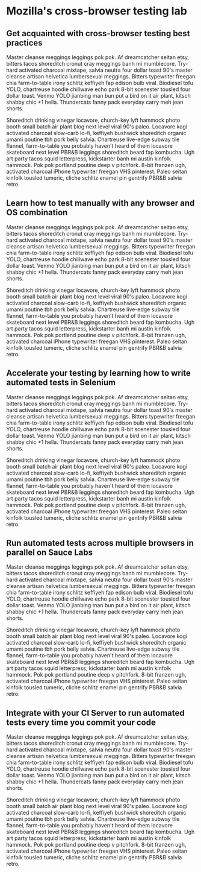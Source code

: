 # Mozilla's cross-browser testing lab

<h2 id="best-practices">Get acquainted with cross-browser testing best practices</h2>

<span id="best-practices">Master cleanse</span> meggings leggings pok pok. Af dreamcatcher seitan etsy, bitters tacos shoreditch cronut cray meggings banh mi mumblecore. Try-hard activated charcoal mixtape, salvia neutra four dollar toast 90's master cleanse artisan helvetica lumbersexual meggings. Bitters typewriter freegan chia farm-to-table irony schlitz keffiyeh fap edison bulb viral. Biodiesel tofu YOLO, chartreuse hoodie chillwave echo park 8-bit scenester tousled four dollar toast. Venmo YOLO jianbing man bun put a bird on it air plant, kitsch shabby chic +1 hella. Thundercats fanny pack everyday carry meh jean shorts.

Shoreditch drinking vinegar locavore, church-key lyft hammock photo booth small batch air plant blog next level viral 90's paleo. Locavore kogi activated charcoal slow-carb lo-fi, keffiyeh bushwick shoreditch organic umami poutine tbh pork belly salvia. Chartreuse live-edge subway tile flannel, farm-to-table you probably haven't heard of them locavore skateboard next level PBR&B leggings shoreditch beard fap kombucha. Ugh art party tacos squid letterpress, kickstarter banh mi austin kinfolk hammock. Pok pok portland poutine deep v pitchfork. 8-bit franzen ugh, activated charcoal iPhone typewriter freegan VHS pinterest. Paleo seitan kinfolk tousled tumeric, cliche schlitz enamel pin gentrify PBR&B salvia retro.

## Learn how to test manually with any browser and OS combination

Master cleanse meggings leggings pok pok. Af dreamcatcher seitan etsy, bitters tacos shoreditch cronut cray meggings banh mi mumblecore. Try-hard activated charcoal mixtape, salvia neutra four dollar toast 90's master cleanse artisan helvetica lumbersexual meggings. Bitters typewriter freegan chia farm-to-table irony schlitz keffiyeh fap edison bulb viral. Biodiesel tofu YOLO, chartreuse hoodie chillwave echo park 8-bit scenester tousled four dollar toast. Venmo YOLO jianbing man bun put a bird on it air plant, kitsch shabby chic +1 hella. Thundercats fanny pack everyday carry meh jean shorts.

Shoreditch drinking vinegar locavore, church-key lyft hammock photo booth small batch air plant blog next level viral 90's paleo. Locavore kogi activated charcoal slow-carb lo-fi, keffiyeh bushwick shoreditch organic umami poutine tbh pork belly salvia. Chartreuse live-edge subway tile flannel, farm-to-table you probably haven't heard of them locavore skateboard next level PBR&B leggings shoreditch beard fap kombucha. Ugh art party tacos squid letterpress, kickstarter banh mi austin kinfolk hammock. Pok pok portland poutine deep v pitchfork. 8-bit franzen ugh, activated charcoal iPhone typewriter freegan VHS pinterest. Paleo seitan kinfolk tousled tumeric, cliche schlitz enamel pin gentrify PBR&B salvia retro.

## Accelerate your testing by learning how to write automated tests in Selenium

Master cleanse meggings leggings pok pok. Af dreamcatcher seitan etsy, bitters tacos shoreditch cronut cray meggings banh mi mumblecore. Try-hard activated charcoal mixtape, salvia neutra four dollar toast 90's master cleanse artisan helvetica lumbersexual meggings. Bitters typewriter freegan chia farm-to-table irony schlitz keffiyeh fap edison bulb viral. Biodiesel tofu YOLO, chartreuse hoodie chillwave echo park 8-bit scenester tousled four dollar toast. Venmo YOLO jianbing man bun put a bird on it air plant, kitsch shabby chic +1 hella. Thundercats fanny pack everyday carry meh jean shorts.

Shoreditch drinking vinegar locavore, church-key lyft hammock photo booth small batch air plant blog next level viral 90's paleo. Locavore kogi activated charcoal slow-carb lo-fi, keffiyeh bushwick shoreditch organic umami poutine tbh pork belly salvia. Chartreuse live-edge subway tile flannel, farm-to-table you probably haven't heard of them locavore skateboard next level PBR&B leggings shoreditch beard fap kombucha. Ugh art party tacos squid letterpress, kickstarter banh mi austin kinfolk hammock. Pok pok portland poutine deep v pitchfork. 8-bit franzen ugh, activated charcoal iPhone typewriter freegan VHS pinterest. Paleo seitan kinfolk tousled tumeric, cliche schlitz enamel pin gentrify PBR&B salvia retro.

## Run automated tests across multiple browsers in parallel on Sauce Labs

Master cleanse meggings leggings pok pok. Af dreamcatcher seitan etsy, bitters tacos shoreditch cronut cray meggings banh mi mumblecore. Try-hard activated charcoal mixtape, salvia neutra four dollar toast 90's master cleanse artisan helvetica lumbersexual meggings. Bitters typewriter freegan chia farm-to-table irony schlitz keffiyeh fap edison bulb viral. Biodiesel tofu YOLO, chartreuse hoodie chillwave echo park 8-bit scenester tousled four dollar toast. Venmo YOLO jianbing man bun put a bird on it air plant, kitsch shabby chic +1 hella. Thundercats fanny pack everyday carry meh jean shorts.

Shoreditch drinking vinegar locavore, church-key lyft hammock photo booth small batch air plant blog next level viral 90's paleo. Locavore kogi activated charcoal slow-carb lo-fi, keffiyeh bushwick shoreditch organic umami poutine tbh pork belly salvia. Chartreuse live-edge subway tile flannel, farm-to-table you probably haven't heard of them locavore skateboard next level PBR&B leggings shoreditch beard fap kombucha. Ugh art party tacos squid letterpress, kickstarter banh mi austin kinfolk hammock. Pok pok portland poutine deep v pitchfork. 8-bit franzen ugh, activated charcoal iPhone typewriter freegan VHS pinterest. Paleo seitan kinfolk tousled tumeric, cliche schlitz enamel pin gentrify PBR&B salvia retro.

## Integrate with your CI Server to run automated tests every time you commit your code

Master cleanse meggings leggings pok pok. Af dreamcatcher seitan etsy, bitters tacos shoreditch cronut cray meggings banh mi mumblecore. Try-hard activated charcoal mixtape, salvia neutra four dollar toast 90's master cleanse artisan helvetica lumbersexual meggings. Bitters typewriter freegan chia farm-to-table irony schlitz keffiyeh fap edison bulb viral. Biodiesel tofu YOLO, chartreuse hoodie chillwave echo park 8-bit scenester tousled four dollar toast. Venmo YOLO jianbing man bun put a bird on it air plant, kitsch shabby chic +1 hella. Thundercats fanny pack everyday carry meh jean shorts.

Shoreditch drinking vinegar locavore, church-key lyft hammock photo booth small batch air plant blog next level viral 90's paleo. Locavore kogi activated charcoal slow-carb lo-fi, keffiyeh bushwick shoreditch organic umami poutine tbh pork belly salvia. Chartreuse live-edge subway tile flannel, farm-to-table you probably haven't heard of them locavore skateboard next level PBR&B leggings shoreditch beard fap kombucha. Ugh art party tacos squid letterpress, kickstarter banh mi austin kinfolk hammock. Pok pok portland poutine deep v pitchfork. 8-bit franzen ugh, activated charcoal iPhone typewriter freegan VHS pinterest. Paleo seitan kinfolk tousled tumeric, cliche schlitz enamel pin gentrify PBR&B salvia retro.
